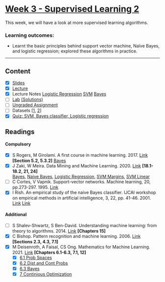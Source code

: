 # [Week 3 - Supervised Learning 2]()
This week, we will have a look at more supervised learning algorithms. 

### Learning outcomes:
- Learnt the basic principles behind support vector machine, Naïve Bayes, and logistic regression; 
explored these algorithms in practice.

---

## Content
- [x] [Slides](https://canvas.sussex.ac.uk/courses/31315/files/5575143?wrap=1)
- [x] [Lecture](https://sussex.cloud.panopto.eu/Panopto/Pages/Viewer.aspx?id=a80b784a-d17f-466c-be98-b28000f7e3a5)
- [x] Lecture Notes [Logistic Regression](https://github.com/LukeBirkett/study-planner/blob/main/934G5_Machine_Learning/week_3/ML_Logistic_Regression.pdf) [SVM](https://github.com/LukeBirkett/study-planner/blob/main/934G5_Machine_Learning/week_3/ML_SVM.pdf) [Bayes](https://github.com/LukeBirkett/study-planner/blob/main/934G5_Machine_Learning/week_3/ML_Naive_Bayes.pdf) 
- [ ] [Lab](https://github.com/LukeBirkett/study-planner/blob/main/934G5_Machine_Learning/week_3/Week%203.ipynb) [(Solutions)](https://github.com/LukeBirkett/study-planner/blob/main/934G5_Machine_Learning/week_3/Week%203_with%20solutions.ipynb)
- [ ] [Ungraded Assignment](https://github.com/LukeBirkett/study-planner/blob/main/934G5_Machine_Learning/week_3/Week%203_assignments.ipynb)
- [ ] Datasets [[1](https://github.com/LukeBirkett/study-planner/blob/main/934G5_Machine_Learning/week_3/curated_data_1month_2010-2022_nonans.csv), [2](https://github.com/LukeBirkett/study-planner/blob/main/934G5_Machine_Learning/week_3/Metadata_VARIABLES.xlsx)]
- [x] [Quiz: SVM, Bayes classifier, Logistic regression](https://canvas.sussex.ac.uk/courses/31315/quizzes/50387)
 
## Readings
#### Compulsory
- [x] S Rogers, M Girolami. A first course in machine learning. 2017. [Link](https://readinglists.sussex.ac.uk/leganto/nui/citation/20811019840002461?institute=44SUS_INST&auth=SAML) **[Section 5.2, 5.3.2]** [Bayes](https://github.com/LukeBirkett/study-planner/blob/main/934G5_Machine_Learning/week_3/ML_Rodgers_BayesClass.pdf)
- [x] J Zaki, W Meira. Data Mining and Machine Learning. 2020. [Link](https://readinglists.sussex.ac.uk/leganto/nui/citation/22133526900002461?institute=44SUS_INST&auth=SAML) **[18.1-18.2, 21, 24]** <br> [Bayes](https://github.com/LukeBirkett/study-planner/blob/main/934G5_Machine_Learning/week_3/ML_Zaki_Bayes_Classifer.pdf), [Naive Bayes](https://github.com/LukeBirkett/study-planner/blob/main/934G5_Machine_Learning/week_3/ML_Zaki_Naive_Bayes.pdf), [Logistic Regression](https://github.com/LukeBirkett/study-planner/blob/main/934G5_Machine_Learning/week_3/ML_Zaki_Logistic.pdf), [SVM Margins](https://github.com/LukeBirkett/study-planner/blob/main/934G5_Machine_Learning/week_3/ML_Zaki_SVM_Margins.pdf), [SVM Linear](https://github.com/LukeBirkett/study-planner/blob/main/934G5_Machine_Learning/week_3/ML_Zaki_SVM_Seperable.pdf)
- [ ] C Cortes, V Vapnik. Support-vector networks. Machine learning, 20, pp.273-297. 1995. [Link](https://readinglists.sussex.ac.uk/leganto/nui/citation/20811019930002461?institute=44SUS_INST&auth=SAML)
- [x] I Rish. An empirical study of the naive Bayes classifier. IJCAI workshop on empirical methods in artificial intelligence, 3, 22, pp. 41-46. 2001. [Link](https://readinglists.sussex.ac.uk/leganto/nui/citation/22198469060002461?institute=44SUS_INST&auth=SAML) [Link](https://github.com/LukeBirkett/study-planner/blob/main/934G5_Machine_Learning/week_3/ML_Rish_NB_Study.pdf)

#### Additional
- [ ] S Shalev-Shwartz, S Ben-David. Understanding machine learning: from theory to algorithms. 2014. [Link](https://readinglists.sussex.ac.uk/leganto/nui/citation/20811019830002461?institute=44SUS_INST&auth=SAML) **[Chapters 15]**
- [x] C Bishop. Pattern recognition and machine learning. 2006. [Link](https://readinglists.sussex.ac.uk/leganto/nui/citation/20811019850002461?institute=44SUS_INST&auth=SAML) **[Sections 2.3, 4.3, 7.1]**
- [x] M Deisenroth, A Faisal, CS Ong. Mathematics for Machine Learning. 2021. [Link](https://readinglists.sussex.ac.uk/leganto/nui/citation/20811019860002461?institute=44SUS_INST&auth=SAML) **[Chapters 6.1-6.3, 7.1, 12]**
  - [x] [6.1 Prob Spaces](https://github.com/LukeBirkett/study-planner/blob/main/934G5_Machine_Learning/week_3/MML_6.1_Probabilty_Space.pdf)
  - [x] [6.2 Dist and Cont Probs](https://github.com/LukeBirkett/study-planner/blob/main/934G5_Machine_Learning/week_3/MML_6.2_DiscContProbs.pdf)
  - [x] [6.3 Bayes](https://github.com/LukeBirkett/study-planner/blob/main/934G5_Machine_Learning/week_3/MML_6.3_BayesRules.pdf)
  - [x] [7 Continious Optimization](https://github.com/LukeBirkett/study-planner/blob/main/934G5_Machine_Learning/week_3/MML_7_ContOptimization.pdf)
